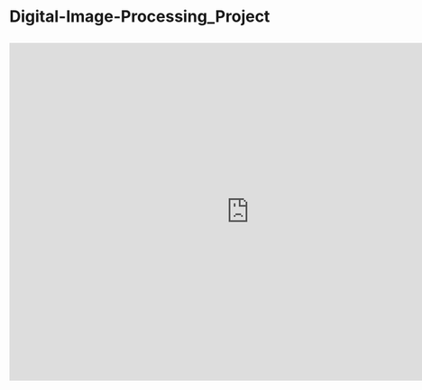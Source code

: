 # Digital-Image-Processing_Project
## 

<center><embed src="https://github.com/shauming1020/Digital-Image-Processing_Project/blob/master/HW1/IP2019hw1_Eng.pdf" width="850" height="600"></center>
